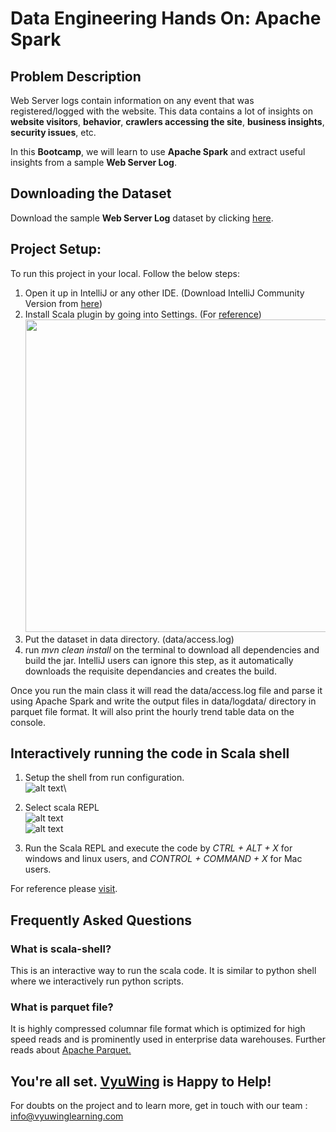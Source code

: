 # Data Engineering Hands On: Apache Spark

## Problem Description
Web Server logs contain information on any event that was registered/logged with the website. This data contains a lot of insights on **website visitors**, **behavior**, **crawlers accessing the site**, **business insights**, **security issues**, etc.

In this **Bootcamp**, we will learn to use **Apache Spark**  and extract useful insights from a sample **Web Server Log**.

## Downloading the Dataset
Download the sample **Web Server Log** dataset by clicking <a href="https://drive.google.com/file/d/1DwIFBu5PvxN7dqL34UA7uyDQAhrIPrbD/view? usp=sharing">here</a>.

## Project Setup:
To run this project in your local. Follow the below steps: 
1) Open it up in IntelliJ or any other IDE. (Download IntelliJ Community Version from <a href="https://www.jetbrains.com/idea/download/#section=linux"> here</a>)
2) Install Scala plugin by going into Settings. (For <a href="https://www.jetbrains.com/help/idea/discover-intellij-idea-for-scala.html">reference</a>)<br/><img src="https://resources.jetbrains.com/help/img/idea/2021.2/scala_plugin_page.png" width="500" />
3) Put the dataset in data directory. (data/access.log)
4) run _mvn clean install_ on the terminal to download all dependencies and build the jar. IntelliJ users can ignore this step, as it automatically downloads the requisite dependancies and creates the build.

Once you run the main class it will read the data/access.log file and parse it using Apache Spark and write the output files in data/logdata/ directory in parquet file format. It will also print the hourly trend table data on the console.

## Interactively running the code in Scala shell
1) Setup the shell from run configuration.\
![alt text](https://i.ibb.co/SyQy2mC/Screenshot-2021-10-01-at-10-10-41-AM.png)\

2) Select scala REPL \
![alt text](https://i.ibb.co/GTz1bsN/Screenshot-2021-10-01-at-10-02-20-AM.png)\
![alt text](https://i.ibb.co/cL3m0pD/Screenshot-2021-10-01-at-10-01-42-AM.png)

3) Run the Scala REPL and execute the code by _CTRL + ALT + X_  for windows and linux users, and _CONTROL + COMMAND + X_ for Mac users.

For reference please <a href="https://www.jetbrains.com/help/idea/run-debug-configuration-scala-console.html">visit</a>.

## Frequently Asked Questions
### What is scala-shell?
This is an interactive way to run the scala code. It is similar to python shell where we interactively run python scripts.

### What is parquet file?
It is highly compressed columnar file format which is optimized for high speed reads and is prominently used in enterprise data warehouses. Further reads about <a href="https://databricks.com/glossary/what-is-parquet">Apache Parquet.</a>


## You're all set. <a href="https://vyuwinglearning.com/">VyuWing</a> is Happy to Help!

For doubts on the project and to learn more, get in touch with our team : info@vyuwinglearning.com
